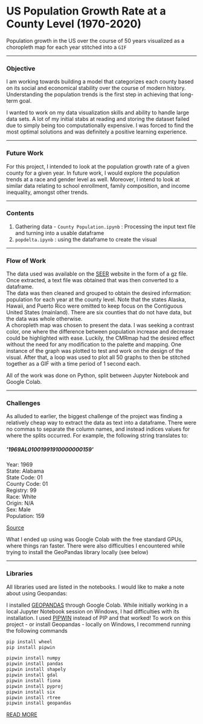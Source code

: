 # US Population Growth Rate at a County Level (1970-2020)

Population growth in the US over the course of 50 years visualized as a choropleth map for each year stitched into a `GIF`

----

### Objective

I am working towards building a model that categorizes each county based on its social and economical stability over the course of modern history. Understanding the population trends is the first step in achieving that long-term goal.

I wanted to work on my data visualization skills and ability to handle large data sets. A lot of my initial stabs at reading and storing the dataset failed due to simply being too computationally expensive. I was forced to find the most optimal solutions and was definitely a positive learning experience.

----

### Future Work
For this project, I intended to look at the population growth rate of a given county for a given year. In future work, I would explore the population trends at a race and gender level as well.
Moreover, I intend to look at similar data relating to school enrollment, family composition, and income inequality, amongst other trends.

----

### Contents

1. Gathering data - `County Population.ipynb` : Processing the input text file and turning into a usable dataframe
2. `popdelta.ipynb` : using the dataframe to create the visual

----

### Flow of Work
The data used was available on the [SEER](https://seer.cancer.gov/popdata/download.html) website in the form of a gz file. Once extracted, a text file was obtained that was then converted to a dataframe.\
The data was then cleaned and grouped to obtain the desired information: population for each year at the county level. Note that the states Alaska, Hawaii, and Puerto Rico were omitted to keep focus on the Contiguous United States (mainland). There are six counties that do not have data, but the data was whole otherwise.\
A choropleth map was chosen to present the data. I was seeking a contrast color, one where the difference between population increase and decrease could be highlighted with ease. Luckily, the CMRmap had the desired effect without the need for any modification to the palette and mapping. 
One instance of the graph was plotted to test and work on the design of the visual. After that, a loop was used to plot all 50 graphs to then be stitched together as a GIF with a time period of 1 second each.

All of the work was done on Python, split between Jupyter Notebook and Google Colab.

----

### Challenges
As alluded to earlier, the biggest challenge of the project was finding a relatively cheap way to extract the data as text into a dataframe. There were no commas to separate the column names, and instead indices values for where the splits occurred. For example, the following string translates to:
##### '1969AL01001991910000000159'
Year: 1969\
State: Alabama\
State Code: 01\
County Code: 01\
Registry: 99\
Race: White\
Origin: N/A\
Sex: Male\
Population: 159

[Source](https://seer.cancer.gov/popdata/popdic.html)

What I ended up using was Google Colab with the free standard GPUs, where things ran faster. There were also difficulties I encountered while trying to install the GeoPandas library locally (see below)

----

### Libraries

All libraries used are listed in the notebooks. I would like to make a note about using Geopandas:

I installed [GEOPANDAS](https://geopandas.org/en/stable/) through Google Colab. While initially working in a local Jupyter Notebook session on Windows, I had difficulties with its installation. I used [PIPWIN](https://pypi.org/project/pipwin/) instead of PIP and that worked! To work on this project - or install Geopandas - locally on Windows, I recommend running the following commands
```bash
pip install wheel
pip install pipwin

pipwin install numpy
pipwin install pandas
pipwin install shapely
pipwin install gdal
pipwin install fiona
pipwin install pyproj
pipwin install six
pipwin install rtree
pipwin install geopandas
```
[READ MORE](https://stackoverflow.com/questions/54734667/error-installing-geopandas-a-gdal-api-version-must-be-specified-in-anaconda)

